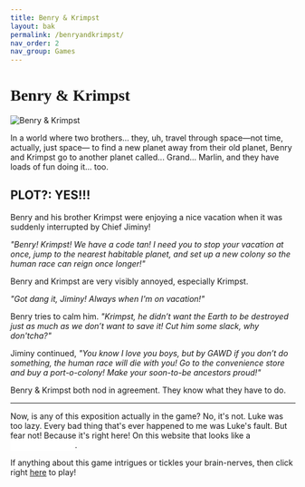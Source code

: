 ```yaml
---
title: Benry & Krimpst
layout: bak
permalink: /benryandkrimpst/
nav_order: 2
nav_group: Games
---
```


# <span style="font-family: 'DePixel', 'Comic Sans MS', cursive;">Benry & Krimpst</span>

![Benry & Krimpst](https://img.itch.zone/aW1nLzE3NDE0MDU3LnBuZw==/315x250%23c/%2FyL5eG.png)

In a world where two brothers... they, uh, travel through space—not time, actually, just space— to find a new planet away from their old planet, Benry and Krimpst go to another planet called... Grand... Marlin, and they have loads of fun doing it... too.

## PLOT?: YES!!!

Benry and his brother Krimpst were enjoying a nice vacation when it was suddenly interrupted by Chief Jiminy!

*"Benry! Krimpst! We have a code tan! I need you to stop your vacation at once, jump to the nearest habitable planet, and set up a new colony so the human race can reign once longer!"*

Benry and Krimpst are very visibly annoyed, especially Krimpst.

*"Got dang it, Jiminy! Always when I'm on vacation!"*

Benry tries to calm him. *"Krimpst, he didn’t want the Earth to be destroyed just as much as we don’t want to save it! Cut him some slack, why don'tcha?"*

Jiminy continued, *"You know I love you boys, but by GAWD if you don’t do something, the human race will die with you! Go to the convenience store and buy a port-o-colony! Make your soon-to-be ancestors proud!"*

Benry & Krimpst both nod in agreement. They know what they have to do.

---

Now, is any of this exposition actually in the game? No, it's not. Luke was too lazy. Every bad thing that's ever happened to me was Luke's fault. But fear not! Because it's right here! On this website that looks like a <span style="background-color: white; color: white; padding: 2px 20px;">REDACTED</span>.

If anything about this game intrigues or tickles your brain-nerves, then click right [here](https://another-banger.itch.io/benry-y-krimpst) to play!